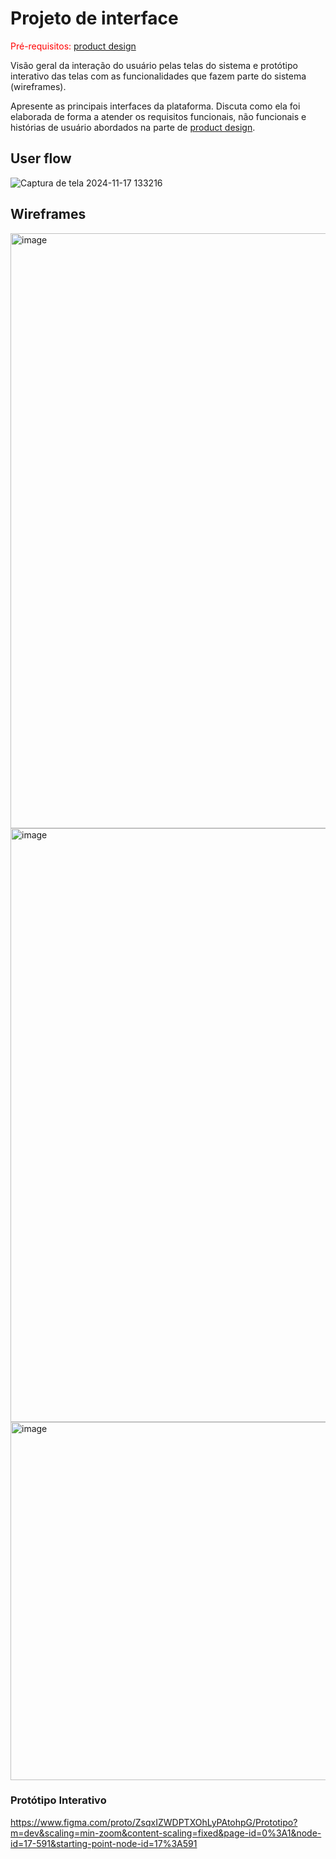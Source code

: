 
# Projeto de interface

<span style="color:red">Pré-requisitos: <a href="03-Product-design.md"> product design</a></span>

 Visão geral da interação do usuário pelas telas do sistema e protótipo interativo das telas com as funcionalidades que fazem parte do sistema (wireframes).

 Apresente as principais interfaces da plataforma. Discuta como ela foi elaborada de forma a atender os requisitos funcionais, não funcionais e histórias de usuário abordados na parte de <a href="03-Product-design.md"> product design</a></span>.

 ## User flow

![Captura de tela 2024-11-17 133216](https://github.com/user-attachments/assets/6681db17-d90f-4aa1-9afd-d65f2762282b)


## Wireframes
<img width="952" alt="image" src="https://github.com/user-attachments/assets/36cf3aec-ca8d-4b93-a39f-f952b1e60300">
<img width="950" alt="image" src="https://github.com/user-attachments/assets/041214c9-55c5-401e-898d-490d89622770">
<img width="573" alt="image" src="https://github.com/user-attachments/assets/6f4bfff9-e85a-43a9-8106-55cf7bbb09c1">

### Protótipo Interativo
https://www.figma.com/proto/ZsqxIZWDPTXOhLyPAtohpG/Prototipo?m=dev&scaling=min-zoom&content-scaling=fixed&page-id=0%3A1&node-id=17-591&starting-point-node-id=17%3A591
